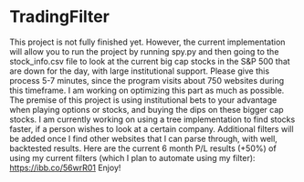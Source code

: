 # TradingFilter
This project is not fully finished yet. However, the current implementation will allow you to run the project by running spy.py and then going to the stock_info.csv file to look at the current big cap stocks in the S&P 500 that are down for the day, with large institutional support. Please give this process 5-7 minutes, since the program visits about 750 websites during this timeframe. I am working on optimizing this part as much as possible.
The premise of this project is using institutional bets to your advantage when playing options or stocks, and buying the dips on these bigger cap stocks.
I am currently working on using a tree implementation to find stocks faster, if a person wishes to look at a certain company. Additional filters will be added once I find other websites that I can parse through, with well, backtested results.
Here are the current 6 month P/L results (+50%) of using my current filters (which I plan to automate using my filter): https://ibb.co/56wrR01
Enjoy!
